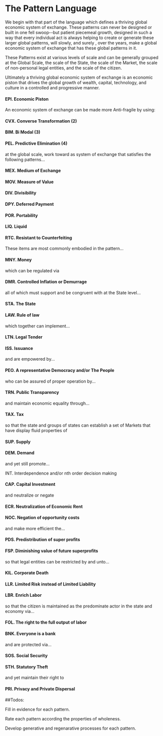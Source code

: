 # The Pattern Language


We begin with that part of the language which defines a thriving global economic system of exchange.  These patterns can never be designed or built in one fell swoop--but patient piecemeal growth, designed in such a way that every individual act is always helping to create or generate these larger global patterns, will slowly, and surely , over the years, make a global economic system of exchange that has these global patterns in it.

These Patterns exist at various levels of scale and can be generally grouped at the Global Scale, the scale of the State, the scale of the Market, the scale of non-personal legal entities, and the scale of the citizen.

Ultimately a thriving global economic system of exchange is an economic piston that drives the global growth of wealth, capital, technology, and culture in a controlled and progressive  manner.

#### EPI. Economic Piston


An economic system of exchange can be made more Anti-fragile by using:

#### CVX. Converse Transformation (2)



#### BIM. Bi Modal (3)

#### PEL. Predictive Elimination (4)

at the global scale, work toward as system of exchange that satisfies the following patterns...

#### MEX. Medium of Exchange
#### MOV. Measure of Value
#### DIV. Divisibility
#### DPY. Deferred Payment
#### POR. Portability
#### LIQ. Liquid
#### RTC. Resistant to Counterfeiting

These items are most commonly embodied in the pattern...

#### MNY. Money

which can be regulated via

#### DMR. Controlled Inflation or Demurrage


all of which must support and be congruent with at the State level...

#### STA. The State
#### LAW. Rule of law

which together can implement...

#### LTN. Legal Tender
#### ISS. Issuance

and are empowered by...

#### PEO. A representative Democracy and/or The People

who can be assured of proper operation by...

#### TRN. Public Transparency

and maintain economic equality through...

#### TAX. Tax

so that the state and groups of states can establish a set of Markets that have display fluid properties of

#### SUP. Supply
#### DEM. Demand

and yet still promote...

INT. Interdependence and/or nth order decision making

#### CAP. Capital Investment

and neutralize or negate

#### ECR. Neutralization of Economic Rent
#### NOC. Negation of opportunity costs

and make more efficient the...

#### PDS. Predistribution of super profits
#### FSP. Diminishing value of future superprofits

so that legal entities can be restricted by and unto...

#### KIL. Corporate Death
#### LLR. Limited Risk instead of Limited Liability
#### LBR. Enrich Labor

so that the citizen is maintained as the predominate actor in the state and economy via...

#### FOL. The right to the full output of labor
#### BNK. Everyone is a bank

and are protected via...

#### SOS. Social Security
#### STH. Statutory Theft

and yet maintain their right to

#### PRI. Privacy and Private Dispersal





##Todos:

Fill in evidence for each pattern.

Rate each pattern according the properties of wholeness.

Develop generative and regenarative processes for each pattern.
